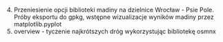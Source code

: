 4. Przeniesienie opcji biblioteki madiny na dzielnice Wrocław - Psie Pole. Próby eksportu do gpkg, wstępne wizualizacje wyników madiny przez matplotlib.pyplot
01. overview - tyczenie najkrótszych dróg wykorzystując bibliotekę osmnx
